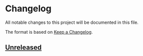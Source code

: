 # Changelog

All notable changes to this project will be documented in this file.

The format is based on [Keep a Changelog](https://keepachangelog.com/en/1.0.0/).

## [Unreleased]

[unreleased]: https://github.com/IMAGINARY/warming-navigator/compare/v0.0.0...HEAD

